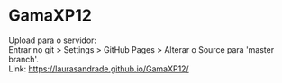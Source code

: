 # GamaXP12
Upload para o servidor: <br>
Entrar no git >  Settings > GitHub Pages > Alterar o Source para 'master branch'. <br>
Link: https://laurasandrade.github.io/GamaXP12/
